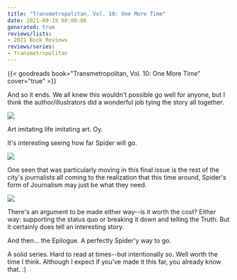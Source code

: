 ```yaml
---
title: "Transmetropolitan, Vol. 10: One More Time"
date: 2021-09-19 00:00:00
generated: true
reviews/lists:
- 2021 Book Reviews
reviews/series:
- Transmetropolitan
---
```

{{< goodreads book="Transmetropolitan, Vol. 10: One More Time" cover="true" >}}

And so it ends. We all knew this wouldn't possible go well for anyone, but I think the author/illustrators did a wonderful job tying the story all together.  

![](/embeds/books/attachments/transmetropolitan-vol-10-one-more-time-x-1.png)  

<!--more-->

Art imitating life imitating art. Oy.  

It's interesting seeing how far Spider will go.  

![](/embeds/books/attachments/transmetropolitan-vol-10-one-more-time-x-2.png)  

One seen that was particularly moving in this final issue is the rest of the city's journalists all coming to the realization that this time around, Spider's form of Journalism may just be what they need.  

![](/embeds/books/attachments/transmetropolitan-vol-10-one-more-time-x-3.png)  

There's an argument to be made either way--is it worth the cost? Either way: supporting the status quo or breaking it down and telling the Truth. But it certainly does tell an interesting story.  

And then... the Epilogue. A perfectly Spider'y way to go.  

A solid series. Hard to read at times--but intentionally so. Well worth the time I think. Although I expect if you've made it this far, you already know that. :)



